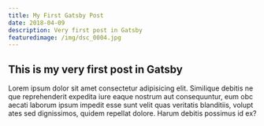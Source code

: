 ```yaml
---
title: My First Gatsby Post
date: 2018-04-09
description: Very first post in Gatsby
featuredimage: /img/dsc_0004.jpg
---
```

## **This is my very first post in Gatsby**

Lorem ipsum dolor sit amet consectetur adipisicing elit. Similique debitis neque reprehenderit expedita iure eaque nostrum aut consequuntur, eum obcaecati laborum ipsum impedit esse sunt velit quas veritatis blanditiis, voluptates sed dignissimos, quidem repellat dolore. Harum debitis possimus id ex?